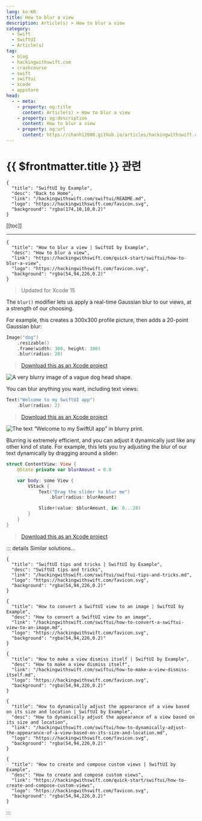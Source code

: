 ```yaml
---
lang: ko-KR
title: How to blur a view
description: Article(s) > How to blur a view
category:
  - Swift
  - SwiftUI
  - Article(s)
tag: 
  - blog
  - hackingwithswift.com
  - crashcourse
  - swift
  - swiftui
  - xcode
  - appstore
head:
  - - meta:
    - property: og:title
      content: Article(s) > How to blur a view
    - property: og:description
      content: How to blur a view
    - property: og:url
      content: https://chanhi2000.github.io/articles/hackingwithswift.com/swiftui/how-to-blur-a-view.html
---
```


# {{ $frontmatter.title }} 관련

```component VPCard
{
  "title": "SwiftUI by Example",
  "desc": "Back to Home",
  "link": "/hackingwithswift.com/swiftui/README.md",
  "logo": "https://hackingwithswift.com/favicon.svg",
  "background": "rgba(174,10,10,0.2)"
}
```

[[toc]]

---

```component VPCard
{
  "title": "How to blur a view | SwiftUI by Example",
  "desc": "How to blur a view",
  "link": "https://hackingwithswift.com/quick-start/swiftui/how-to-blur-a-view",
  "logo": "https://hackingwithswift.com/favicon.svg",
  "background": "rgba(54,94,226,0.2)"
}
```

> Updated for Xcode 15

The `blur()` modifier lets us apply a real-time Gaussian blur to our views, at a strength of our choosing.

For example, this creates a 300x300 profile picture, then adds a 20-point Gaussian blur:

```swift
Image("dog")
    .resizable()
    .frame(width: 300, height: 300)
    .blur(radius: 20)
```

> [<FontIcon icon="fas fa-file-zipper"/>Download this as an Xcode project](https://hackingwithswift.com/files/projects/swiftui/how-to-blur-a-view-1.zip)

![A very blurry image of a vague dog head shape.](https://hackingwithswift.com/img/books/quick-start/swiftui/how-to-blur-a-view-1~dark@2x.png)

You can blur anything you want, including text views:


```swift
Text("Welcome to my SwiftUI app")
    .blur(radius: 2)
```

> [<FontIcon icon="fas fa-file-zipper"/>Download this as an Xcode project](https://hackingwithswift.com/files/projects/swiftui/how-to-blur-a-view-2.zip)

![The text “Welcome to my SwiftUI app” in blurry print.](https://hackingwithswift.com/img/books/quick-start/swiftui/how-to-blur-a-view-2~dark@2x.png)

Blurring is extremely efficient, and you can adjust it dynamically just like any other kind of state. For example, this lets you try adjusting the blur of our text dynamically by dragging around a slider:

```swift
struct ContentView: View {
    @State private var blurAmount = 0.0

    var body: some View {
        VStack {
            Text("Drag the slider to blur me")
                .blur(radius: blurAmount)

            Slider(value: $blurAmount, in: 0...20)
        }
    }
}
```

> [<FontIcon icon="fas fa-file-zipper"/>Download this as an Xcode project](https://hackingwithswift.com/files/projects/swiftui/how-to-blur-a-view-3.zip)

<VidStack src="https://hackingwithswift.com/img/books/quick-start/swiftui/how-to-blur-a-view-3~dark.mp4" />

::: details Similar solutions…

```component VPCard
{
  "title": "SwiftUI tips and tricks | SwiftUI by Example",
  "desc": "SwiftUI tips and tricks",
  "link": "/hackingwithswift.com/swiftui/swiftui-tips-and-tricks.md",
  "logo": "https://hackingwithswift.com/favicon.svg",
  "background": "rgba(54,94,226,0.2)"
}
```

```component VPCard
{
  "title": "How to convert a SwiftUI view to an image | SwiftUI by Example",
  "desc": "How to convert a SwiftUI view to an image",
  "link": "/hackingwithswift.com/swiftui/how-to-convert-a-swiftui-view-to-an-image.md",
  "logo": "https://hackingwithswift.com/favicon.svg",
  "background": "rgba(54,94,226,0.2)"
}
```

```component VPCard
{
  "title": "How to make a view dismiss itself | SwiftUI by Example",
  "desc": "How to make a view dismiss itself",
  "link": "/hackingwithswift.com/swiftui/how-to-make-a-view-dismiss-itself.md",
  "logo": "https://hackingwithswift.com/favicon.svg",
  "background": "rgba(54,94,226,0.2)"
}
```

```component VPCard
{
  "title": "How to dynamically adjust the appearance of a view based on its size and location | SwiftUI by Example",
  "desc": "How to dynamically adjust the appearance of a view based on its size and location",
  "link": "/hackingwithswift.com/swiftui/how-to-dynamically-adjust-the-appearance-of-a-view-based-on-its-size-and-location.md",
  "logo": "https://hackingwithswift.com/favicon.svg",
  "background": "rgba(54,94,226,0.2)"
}
```

```component VPCard
{
  "title": "How to create and compose custom views | SwiftUI by Example",
  "desc": "How to create and compose custom views",
  "link": "https://hackingwithswift.com/quick-start/swiftui/how-to-create-and-compose-custom-views",
  "logo": "https://hackingwithswift.com/favicon.svg",
  "background": "rgba(54,94,226,0.2)"
}
```

:::

